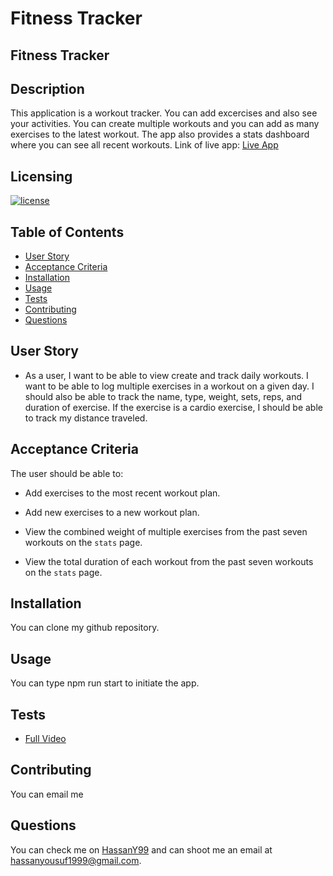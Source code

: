 # Fitness Tracker 

## Fitness Tracker


  ## Description

  This application is a workout tracker. You can add excercises and also see your activities. You can create multiple workouts and you can add as many exercises to the latest workout. The app also provides a stats dashboard where you can see all recent workouts.
  Link of live app: [Live App]()

  ## Licensing

  [![license](https://img.shields.io/badge/license-MIT-blue)](https://shields.io)

  ## Table of Contents
  - [User Story](#user-story)
  - [Acceptance Criteria](#acceptance-criteria)
  - [Installation](#installation)
  - [Usage](#usage)
  - [Tests](#tests)
  - [Contributing](#contributing)
  - [Questions](#questions)

  ## User Story

* As a user, I want to be able to view create and track daily workouts. I want to be able to log multiple exercises in a workout on a given day. I should also be able to track the name, type, weight, sets, reps, and duration of exercise. If the exercise is a cardio exercise, I should be able to track my distance traveled.

## Acceptance Criteria

The user should be able to:

  * Add exercises to the most recent workout plan.

  * Add new exercises to a new workout plan.

  * View the combined weight of multiple exercises from the past seven workouts on the `stats` page.

  * View the total duration of each workout from the past seven workouts on the `stats` page.

  ## Installation

  You can clone my github repository.

  ## Usage

  You can type npm run start to initiate the app.

  ## Tests

  - [Full Video](https://watch.screencastify.com/v/KWRVrNtzAoxAingGo0ek)
  

  ## Contributing

  You can email me

  ## Questions

  You can check me on [HassanY99](https://github.com/HassanY99) and can shoot me an email at hassanyousuf1999@gmail.com.
